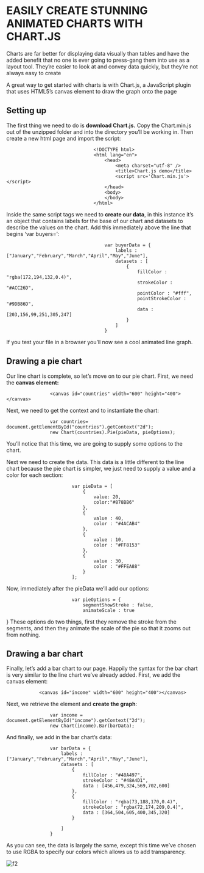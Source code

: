 # EASILY CREATE STUNNING ANIMATED CHARTS WITH CHART.JS

Charts are far better for displaying data visually than tables and have the added benefit that no one is ever going to press-gang them into use as a layout tool. They’re easier to look at and convey data quickly, but they’re not always easy to create

A great way to get started with charts is with Chart.js, a JavaScript plugin that uses HTML5’s canvas element to draw the graph onto the page


## Setting up

The first thing we need to do is **download Chart.js.** Copy the Chart.min.js out of the unzipped folder and into the directory you’ll be working in. Then create a new html page and import the script:

                                    <!DOCTYPE html>
                                    <html lang="en">
                                        <head>
                                            <meta charset="utf-8" />
                                            <title>Chart.js demo</title>
                                            <script src='Chart.min.js'></script>
                                        </head>
                                        <body>
                                        </body>
                                    </html>


Inside the same script tags we need to **create our data**, in this instance it’s an object that contains labels for the base of our chart and datasets to describe the values on the chart. Add this immediately above the line that begins ‘var buyers=’:

                                        var buyerData = {
                                            labels : ["January","February","March","April","May","June"],
                                            datasets : [
                                                {
                                                    fillColor : "rgba(172,194,132,0.4)",
                                                    strokeColor : "#ACC26D",
                                                    pointColor : "#fff",
                                                    pointStrokeColor : "#9DB86D",
                                                    data : [203,156,99,251,305,247]
                                                }
                                            ]
                                        }
If you test your file in a browser you’ll now see a cool animated line graph.

 
## Drawing a pie chart

Our line chart is complete, so let’s move on to our pie chart. First, we need the **canvas element:**

                    <canvas id="countries" width="600" height="400"></canvas>

Next, we need to get the context and to instantiate the chart:

                    var countries= document.getElementById("countries").getContext("2d");
                    new Chart(countries).Pie(pieData, pieOptions);

You’ll notice that this time, we are going to supply some options to the chart.

Next we need to create the data. This data is a little different to the line chart because the pie chart is simpler, we just need to supply a value and a color for each section:

                            var pieData = [
                                {
                                    value: 20,
                                    color:"#878BB6"
                                },
                                {
                                    value : 40,
                                    color : "#4ACAB4"
                                },
                                {
                                    value : 10,
                                    color : "#FF8153"
                                },
                                {
                                    value : 30,
                                    color : "#FFEA88"
                                }
                            ];

Now, immediately after the pieData we’ll add our options:

                            var pieOptions = {
                                segmentShowStroke : false,
                                animateScale : true
}
These options do two things, first they remove the stroke from the segments, and then they animate the scale of the pie so that it zooms out from nothing.


## Drawing a bar chart

Finally, let’s add  a bar chart to our page. Happily the syntax for the bar chart is very similar to the line chart we’ve already added. First, we add the canvas element:

                <canvas id="income" width="600" height="400"></canvas>

Next, we retrieve the element and **create the graph**:

                    var income = document.getElementById("income").getContext("2d");
                    new Chart(income).Bar(barData);

And finally, we add in the bar chart’s data:

                    var barData = {
                        labels : ["January","February","March","April","May","June"],
                        datasets : [
                            {
                                fillColor : "#48A497",
                                strokeColor : "#48A4D1",
                                data : [456,479,324,569,702,600]
                            },
                            {
                                fillColor : "rgba(73,188,170,0.4)",
                                strokeColor : "rgba(72,174,209,0.4)",
                                data : [364,504,605,400,345,320]
                            }

                        ]
                    }
As you can see, the data is largely the same, except this time we’ve chosen to use RGBA to specify our colors which allows us to add transparency.


 ![f2](/r12/r111.png)
